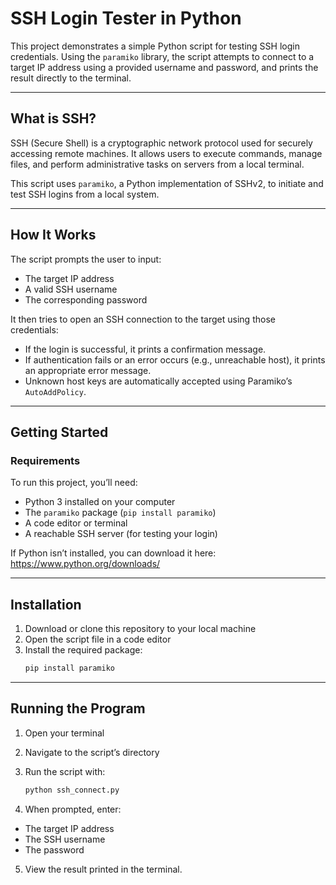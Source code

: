 
# SSH Login Tester in Python

This project demonstrates a simple Python script for testing SSH login credentials. Using the `paramiko` library, the script attempts to connect to a target IP address using a provided username and password, and prints the result directly to the terminal.

---

## What is SSH?

SSH (Secure Shell) is a cryptographic network protocol used for securely accessing remote machines. It allows users to execute commands, manage files, and perform administrative tasks on servers from a local terminal.

This script uses `paramiko`, a Python implementation of SSHv2, to initiate and test SSH logins from a local system.

---

## How It Works

The script prompts the user to input:

- The target IP address  
- A valid SSH username  
- The corresponding password  

It then tries to open an SSH connection to the target using those credentials:

- If the login is successful, it prints a confirmation message.  
- If authentication fails or an error occurs (e.g., unreachable host), it prints an appropriate error message.  
- Unknown host keys are automatically accepted using Paramiko’s `AutoAddPolicy`.

---

## Getting Started

### Requirements

To run this project, you’ll need:

- Python 3 installed on your computer  
- The `paramiko` package (`pip install paramiko`)  
- A code editor or terminal  
- A reachable SSH server (for testing your login)

If Python isn’t installed, you can download it here:  
https://www.python.org/downloads/

---

## Installation

1. Download or clone this repository to your local machine  
2. Open the script file in a code editor  
3. Install the required package:  
   ```bash
   pip install paramiko
   ```

---

## Running the Program

1. Open your terminal  
2. Navigate to the script’s directory  
3. Run the script with:  
   ```bash
   python ssh_connect.py
   ```

4. When prompted, enter:

- The target IP address  
- The SSH username  
- The password  

5. View the result printed in the terminal.

